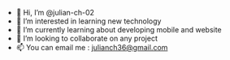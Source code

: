 - 👋 Hi, I’m @julian-ch-02
- 👀 I’m interested in learning new technology
- 🌱 I’m currently learning about developing mobile and website
- 💞️ I’m looking to collaborate on any project
- 📫 You can email me : julianch36@gmail.com

<!---
julian-ch-02/julian-ch-02 is a ✨ special ✨ repository because its `README.md` (this file) appears on your GitHub profile.
You can click the Preview link to take a look at your changes.
--->
